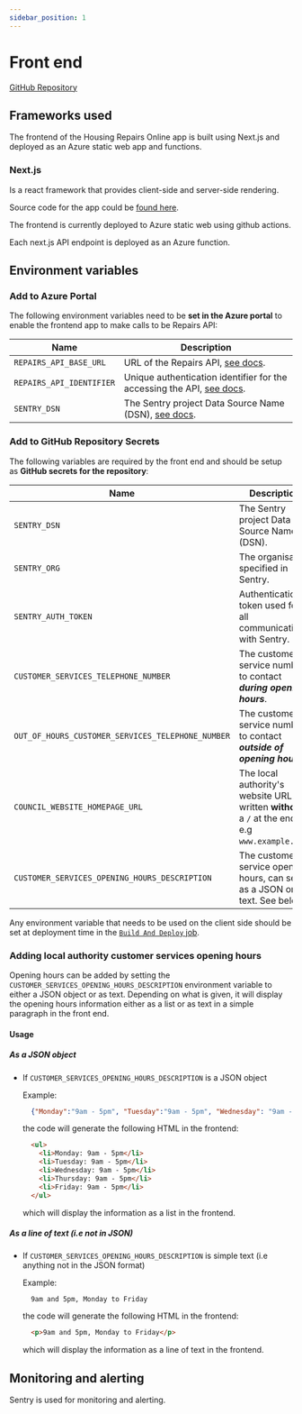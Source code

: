 ```yaml
---
sidebar_position: 1
---
```

# Front end

<a class="badge badge--secondary" href="https://github.com/City-of-Lincoln-Council/housing-repairs-online-frontend">GitHub Repository</a>

## Frameworks used

The frontend of the Housing Repairs Online app is built using Next.js and
deployed as an Azure static web app and functions.

### Next.js

Is a react framework that provides client-side and server-side rendering.

Source code for the app could be [found here](https://github.com/City-of-Lincoln-Council/housing-repairs-online-frontend).

The frontend is currently deployed to Azure static web using github actions.

Each next.js API endpoint is deployed as an Azure function.

## Environment variables

### Add to Azure Portal

The following environment variables need to be **set in the Azure portal** to enable
the frontend app to make calls to be Repairs API:
  
| Name                     | Description                                                                                                    |
|--------------------------|----------------------------------------------------------------------------------------------------------------|
| `REPAIRS_API_BASE_URL`   | URL of the Repairs API, [see docs](../repairs-api/intro).                                                      |
| `REPAIRS_API_IDENTIFIER` | Unique authentication identifier for the accessing the API, [see docs](../repairs-api/intro).                  |
| `SENTRY_DSN`             | The Sentry project Data Source Name (DSN), [see docs](../alerting-and-monitoring/intro#azure-component-setup). |

### Add to GitHub Repository Secrets

The following variables are required by the front end and should be setup as **GitHub secrets for the repository**:

| Name                     | Description                                                                                                            |
|---------------------------------------------------|-----------------------------------------------------------------------------------------------|
| `SENTRY_DSN`                                      | The Sentry project Data Source Name (DSN).                                                    |
| `SENTRY_ORG`                                      | The organisation specified in Sentry.                                                         |
| `SENTRY_AUTH_TOKEN`                               | Authentication token used for all communication with Sentry.                                  |
| `CUSTOMER_SERVICES_TELEPHONE_NUMBER`              | The customer service number to contact ***during opening hours***.                            |
| `OUT_OF_HOURS_CUSTOMER_SERVICES_TELEPHONE_NUMBER` | The customer service number to contact ***outside of opening hours***.                        |
| `COUNCIL_WEBSITE_HOMEPAGE_URL`                    | The local authority's website URL written **without** a `/` at the end e.g `www.example.com`. |
| `CUSTOMER_SERVICES_OPENING_HOURS_DESCRIPTION`     | The customer service opening hours, can set as a JSON or text. See below.                     |

Any environment variable that needs to be used on the client side should be set
at deployment time in the [`Build And Deploy` job](https://github.com/City-of-Lincoln-Council/housing-repairs-online-frontend/blob/main/.github/workflows/azure-static-web-apps-purple-desert-05060ea03.yml#L100).

### Adding local authority customer services opening hours

Opening hours can be added by setting the `CUSTOMER_SERVICES_OPENING_HOURS_DESCRIPTION` environment variable to either a JSON object or as text.
Depending on what is given, it will display the opening hours information either as a list or as text in a simple paragraph in the front end.

#### Usage

##### As a JSON object

- If `CUSTOMER_SERVICES_OPENING_HOURS_DESCRIPTION` is a JSON object
  
  Example:

    ```json
      {"Monday":"9am - 5pm", "Tuesday":"9am - 5pm", "Wednesday": "9am - 5pm", "Thursday": "9am - 5pm", "Friday": "9am - 5pm"}
    ```

  the code will generate the following HTML in the frontend:

    ```html
      <ul>
        <li>Monday: 9am - 5pm</li>
        <li>Tuesday: 9am - 5pm</li>
        <li>Wednesday: 9am - 5pm</li>
        <li>Thursday: 9am - 5pm</li>
        <li>Friday: 9am - 5pm</li>
      </ul>
  ```
  
  which will display the information as a list in the frontend.

##### As a line of text (i.e not in JSON)

- If `CUSTOMER_SERVICES_OPENING_HOURS_DESCRIPTION` is simple text (i.e anything not in the JSON format)

  Example:

    ```text
      9am and 5pm, Monday to Friday
    ```

  the code will generate the following HTML in the frontend:

    ```html
      <p>9am and 5pm, Monday to Friday</p>
  ```

  which will display the information as a line of text in the frontend.

## Monitoring and alerting

Sentry is used for monitoring and alerting.
